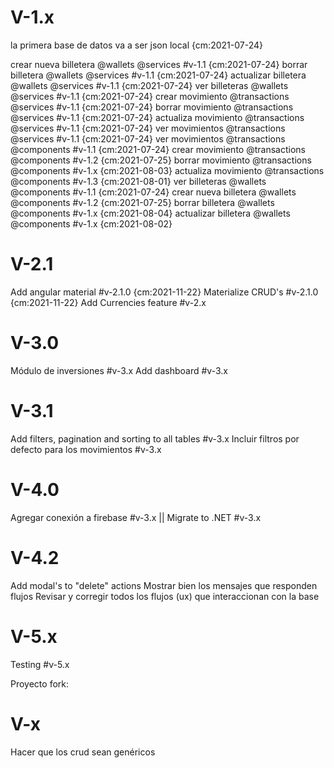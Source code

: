 # V-1.x

la primera base de datos va a ser json local {cm:2021-07-24}

crear nueva billetera @wallets @services #v-1.1 {cm:2021-07-24}
borrar billetera @wallets @services #v-1.1 {cm:2021-07-24}
actualizar billetera @wallets @services #v-1.1 {cm:2021-07-24}
ver billeteras @wallets @services #v-1.1 {cm:2021-07-24}
crear movimiento @transactions @services #v-1.1 {cm:2021-07-24}
borrar movimiento @transactions @services #v-1.1 {cm:2021-07-24}
actualiza movimiento @transactions @services #v-1.1 {cm:2021-07-24}
ver movimientos @transactions @services #v-1.1 {cm:2021-07-24}
ver movimientos @transactions @components #v-1.1 {cm:2021-07-24}
crear movimiento @transactions @components #v-1.2 {cm:2021-07-25}
borrar movimiento @transactions @components #v-1.x {cm:2021-08-03}
actualiza movimiento @transactions @components #v-1.3 {cm:2021-08-01}
ver billeteras @wallets @components #v-1.1 {cm:2021-07-24}
crear nueva billetera @wallets @components #v-1.2 {cm:2021-07-25}
borrar billetera @wallets @components #v-1.x {cm:2021-08-04}
actualizar billetera @wallets @components #v-1.x {cm:2021-08-02}

# V-2.1

Add angular material #v-2.1.0 {cm:2021-11-22}
Materialize CRUD's #v-2.1.0 {cm:2021-11-22}
Add Currencies feature #v-2.x

# V-3.0

Módulo de inversiones #v-3.x
Add dashboard #v-3.x

# V-3.1

Add filters, pagination and sorting to all tables #v-3.x
Incluir filtros por defecto para los movimientos #v-3.x

# V-4.0

Agregar conexión a firebase #v-3.x || Migrate to .NET #v-3.x

# V-4.2

Add modal's to "delete" actions
Mostrar bien los mensajes que responden flujos
Revisar y corregir todos los flujos (ux) que interaccionan con la base

# V-5.x

Testing #v-5.x

Proyecto fork:

# V-x

Hacer que los crud sean genéricos
